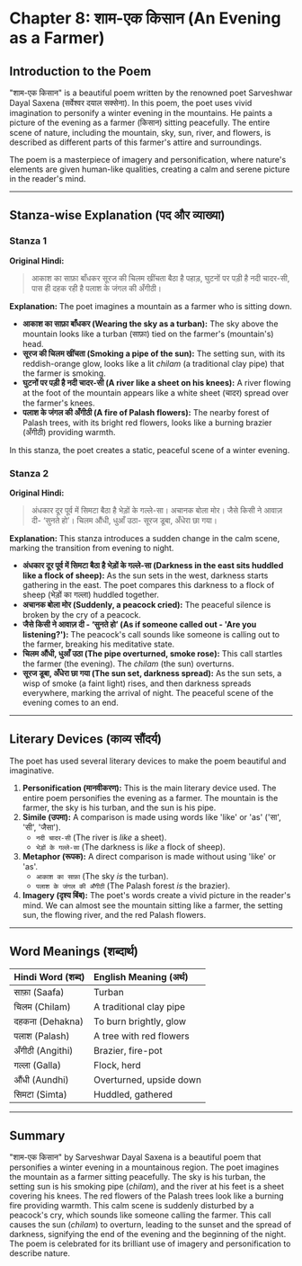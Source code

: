 # Chapter 8: शाम-एक किसान (An Evening as a Farmer)

## Introduction to the Poem

"शाम-एक किसान" is a beautiful poem written by the renowned poet Sarveshwar Dayal Saxena (सर्वेश्वर दयाल सक्सेना). In this poem, the poet uses vivid imagination to personify a winter evening in the mountains. He paints a picture of the evening as a farmer (किसान) sitting peacefully. The entire scene of nature, including the mountain, sky, sun, river, and flowers, is described as different parts of this farmer's attire and surroundings.

The poem is a masterpiece of imagery and personification, where nature's elements are given human-like qualities, creating a calm and serene picture in the reader's mind.

---

## Stanza-wise Explanation (पद और व्याख्या)

### Stanza 1

**Original Hindi:**
> आकाश का साफ़ा बाँधकर
> सूरज की चिलम खींचता
> बैठा है पहाड़,
> घुटनों पर पड़ी है नदी चादर-सी,
> पास ही दहक रही है
> पलाश के जंगल की अँगीठी।

**Explanation:**
The poet imagines a mountain as a farmer who is sitting down.
*   **आकाश का साफ़ा बाँधकर (Wearing the sky as a turban):** The sky above the mountain looks like a turban (साफ़ा) tied on the farmer's (mountain's) head.
*   **सूरज की चिलम खींचता (Smoking a pipe of the sun):** The setting sun, with its reddish-orange glow, looks like a lit *chilam* (a traditional clay pipe) that the farmer is smoking.
*   **घुटनों पर पड़ी है नदी चादर-सी (A river like a sheet on his knees):** A river flowing at the foot of the mountain appears like a white sheet (चादर) spread over the farmer's knees.
*   **पलाश के जंगल की अँगीठी (A fire of Palash flowers):** The nearby forest of Palash trees, with its bright red flowers, looks like a burning brazier (अँगीठी) providing warmth.

In this stanza, the poet creates a static, peaceful scene of a winter evening.

### Stanza 2

**Original Hindi:**
> अंधकार दूर पूर्व में
> सिमटा बैठा है भेड़ों के गल्ले-सा।
> अचानक बोला मोर।
> जैसे किसी ने आवाज़ दी-
> ‘सुनते हो’।
> चिलम औंधी, धुआँ उठा-
> सूरज डूबा, अँधेरा छा गया।

**Explanation:**
This stanza introduces a sudden change in the calm scene, marking the transition from evening to night.
*   **अंधकार दूर पूर्व में सिमटा बैठा है भेड़ों के गल्ले-सा (Darkness in the east sits huddled like a flock of sheep):** As the sun sets in the west, darkness starts gathering in the east. The poet compares this darkness to a flock of sheep (भेड़ों का गल्ला) huddled together.
*   **अचानक बोला मोर (Suddenly, a peacock cried):** The peaceful silence is broken by the cry of a peacock.
*   **जैसे किसी ने आवाज़ दी - ‘सुनते हो’ (As if someone called out - 'Are you listening?'):** The peacock's call sounds like someone is calling out to the farmer, breaking his meditative state.
*   **चिलम औंधी, धुआँ उठा (The pipe overturned, smoke rose):** This call startles the farmer (the evening). The *chilam* (the sun) overturns.
*   **सूरज डूबा, अँधेरा छा गया (The sun set, darkness spread):** As the sun sets, a wisp of smoke (a faint light) rises, and then darkness spreads everywhere, marking the arrival of night. The peaceful scene of the evening comes to an end.

---

## Literary Devices (काव्य सौंदर्य)

The poet has used several literary devices to make the poem beautiful and imaginative.

1.  **Personification (मानवीकरण):** This is the main literary device used. The entire poem personifies the evening as a farmer. The mountain is the farmer, the sky is his turban, and the sun is his pipe.
2.  **Simile (उपमा):** A comparison is made using words like 'like' or 'as' ('सा', 'सी', 'जैसा').
    *   `नदी चादर-सी` (The river is *like* a sheet).
    *   `भेड़ों के गल्ले-सा` (The darkness is *like* a flock of sheep).
3.  **Metaphor (रूपक):** A direct comparison is made without using 'like' or 'as'.
    *   `आकाश का साफ़ा` (The sky *is* the turban).
    *   `पलाश के जंगल की अँगीठी` (The Palash forest *is* the brazier).
4.  **Imagery (दृश्य बिंब):** The poet's words create a vivid picture in the reader's mind. We can almost see the mountain sitting like a farmer, the setting sun, the flowing river, and the red Palash flowers.

---

## Word Meanings (शब्दार्थ)

| Hindi Word (शब्द) | English Meaning (अर्थ) |
| :---------------- | :--------------------- |
| साफ़ा (Saafa)     | Turban                 |
| चिलम (Chilam)     | A traditional clay pipe  |
| दहकना (Dehakna)   | To burn brightly, glow |
| पलाश (Palash)     | A tree with red flowers|
| अँगीठी (Angithi)   | Brazier, fire-pot      |
| गल्ला (Galla)     | Flock, herd            |
| औंधी (Aundhi)     | Overturned, upside down|
| सिमटा (Simta)     | Huddled, gathered      |

---

## Summary

"शाम-एक किसान" by Sarveshwar Dayal Saxena is a beautiful poem that personifies a winter evening in a mountainous region. The poet imagines the mountain as a farmer sitting peacefully. The sky is his turban, the setting sun is his smoking pipe (*chilam*), and the river at his feet is a sheet covering his knees. The red flowers of the Palash trees look like a burning fire providing warmth. This calm scene is suddenly disturbed by a peacock's cry, which sounds like someone calling the farmer. This call causes the sun (*chilam*) to overturn, leading to the sunset and the spread of darkness, signifying the end of the evening and the beginning of the night. The poem is celebrated for its brilliant use of imagery and personification to describe nature.